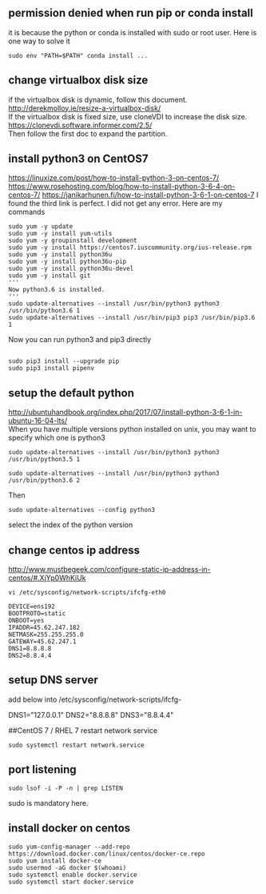 
## permission denied when run pip or conda install
it is because the python or conda is installed with sudo or root user. Here is one way to solve it
```
sudo env "PATH=$PATH" conda install ...
```

## change virtualbox disk size
if the virtualbox disk is dynamic, follow this document.
http://derekmolloy.ie/resize-a-virtualbox-disk/   
If the virtualbox disk is fixed size, use cloneVDI to increase the disk size.
https://clonevdi.software.informer.com/2.5/   
Then follow the first doc to expand the partition.

## install python3 on CentOS7
https://linuxize.com/post/how-to-install-python-3-on-centos-7/  
https://www.rosehosting.com/blog/how-to-install-python-3-6-4-on-centos-7/
https://janikarhunen.fi/how-to-install-python-3-6-1-on-centos-7
I found the third link is perfect. I did not get any error.
Here are my commands
```
sudo yum -y update
sudo yum -y install yum-utils
sudo yum -y groupinstall development
sudo yum -y install https://centos7.iuscommunity.org/ius-release.rpm
sudo yum -y install python36u
sudo yum -y install python36u-pip
sudo yum -y install python36u-devel
sudo yum -y install git
'''
Now python3.6 is installed.
'''
sudo update-alternatives --install /usr/bin/python3 python3 /usr/bin/python3.6 1
sudo update-alternatives --install /usr/bin/pip3 pip3 /usr/bin/pip3.6 1
```
Now you can run python3 and pip3 directly
```

sudo pip3 install --upgrade pip
sudo pip3 install pipenv
```


## setup the default python
http://ubuntuhandbook.org/index.php/2017/07/install-python-3-6-1-in-ubuntu-16-04-lts/  
When you have multiple versions python installed on unix, you may want to specify which one is python3
```
sudo update-alternatives --install /usr/bin/python3 python3 /usr/bin/python3.5 1

sudo update-alternatives --install /usr/bin/python3 python3 /usr/bin/python3.6 2
```
Then 
```
sudo update-alternatives --config python3
```
select the index of the python version

##  change centos ip address 
http://www.mustbegeek.com/configure-static-ip-address-in-centos/#.XjYp0WhKiUk
```
vi /etc/sysconfig/network-scripts/ifcfg-eth0

DEVICE=ens192
BOOTPROTO=static
ONBOOT=yes
IPADDR=45.62.247.182
NETMASK=255.255.255.0
GATEWAY=45.62.247.1
DNS1=8.8.8.8
DNS2=8.8.4.4
```

## setup DNS server
add below into /etc/sysconfig/network-scripts/ifcfg-<YOUR Adapter>

DNS1="127.0.0.1"
DNS2="8.8.8.8"
DNS3="8.8.4.4"

##CentOS 7 / RHEL 7 restart network service
```
sudo systemctl restart network.service
```

## port listening
```
sudo lsof -i -P -n | grep LISTEN
```
sudo is mandatory here.

## install docker on centos
```
sudo yum-config-manager --add-repo https://download.docker.com/linux/centos/docker-ce.repo
sudo yum install docker-ce
sudo usermod -aG docker $(whoami)
sudo systemctl enable docker.service
sudo systemctl start docker.service
```





